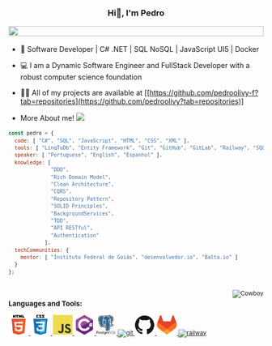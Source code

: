 <h3 align="center"> Hi👋, I'm Pedro </h3>

<img src="https://i.imgur.com/dBaSKWF.gif" height="20" width="100%">

- 🔭  Software Developer | C# .NET | SQL NoSQL | JavaScript UI5 | Docker

- :computer: I am a Dynamic Software Engineer and FullStack Developer with a robust computer science foundation
  
- 👨‍💻 All of my projects are available at [[https://github.com/pedroolivy-f?tab=repositories](https://github.com/pedroolivy?tab=repositories)]

- <p>More About me! <small><img src="https://i.pinimg.com/originals/e5/93/ab/e593ab0589d5f1b389e4dfbcce2bce20.gif" width= "50" heigth= "60"></small</p>


```JavaScript
const pedro = {
  code: [ "C#", "SQL", "JavaScript", "HTML", "CSS", "XML" ],
  tools: [ "LinqToDb", "Entity Framework", "Git", "GitHub", "GitLab", "Railway", "SQL Server", "PostgreSQL" ],
  speaker: [ "Portuguese", "English", "Espanhol" ],
  knowledge: [
              "DDD",
              "Rich Domain Model",
              "Clean Architecture",
              "CQRS",
              "Repository Pattern",
              "SOLID Principles",
              "BackgroundServices",
              "TDD",
              "API RESTful",
              "Authentication"
            ],
  techCommunities: {
    mentor: [ "Instituto Federal de Goiás", "desenvolvedor.io", "Balta.io" ]
  }
};
```

<br>

<img align="right" alt="Cowboy"  height="160" src="https://i.giphy.com/media/JTV1xv9aadY3YLwEfy/200w.webp">

<h3 align="left">Languages and Tools:</h3>

<p align="left">

<p align="left">
  <a href="https://www.w3.org/html/" target="_blank" rel="noreferrer">
    <img src="https://raw.githubusercontent.com/devicons/devicon/master/icons/html5/html5-original-wordmark.svg" alt="html5" width="40" height="40"/>
  </a>
  
  <a href="https://www.w3schools.com/css/" target="_blank" rel="noreferrer">
    <img src="https://raw.githubusercontent.com/devicons/devicon/master/icons/css3/css3-original-wordmark.svg" alt="css3" width="40" height="40"/>
  </a>
  
  <a href="https://developer.mozilla.org/en-US/docs/Web/JavaScript" target="_blank" rel="noreferrer">
    <img src="https://raw.githubusercontent.com/devicons/devicon/master/icons/javascript/javascript-original.svg" alt="javascript" width="40" height="40"/>
  </a>
  
  <a href="https://learn.microsoft.com/en-us/dotnet/csharp/" target="_blank" rel="noreferrer">
    <img src="https://raw.githubusercontent.com/devicons/devicon/master/icons/csharp/csharp-original.svg" alt="csharp" width="40" height="40"/>
  </a>
  
  <a href="https://www.postgresql.org/" target="_blank" rel="noreferrer">
    <img src="https://raw.githubusercontent.com/devicons/devicon/master/icons/postgresql/postgresql-original-wordmark.svg" alt="postgresql" width="40" height="40"/>
  </a>
  
  <a href="https://git-scm.com/" target="_blank" rel="noreferrer">
    <img src="https://www.vectorlogo.zone/logos/git-scm/git-scm-icon.svg" alt="git" width="40" height="40"/>
  </a>
  
  <a href="https://github.com/" target="_blank" rel="noreferrer">
    <img src="https://raw.githubusercontent.com/devicons/devicon/master/icons/github/github-original.svg" alt="github" width="40" height="40"/>
  </a>
  
  <a href="https://about.gitlab.com/" target="_blank" rel="noreferrer">
    <img src="https://raw.githubusercontent.com/devicons/devicon/master/icons/gitlab/gitlab-original.svg" alt="gitlab" width="40" height="40"/>
  </a>
  
  <a href="https://railway.app/" target="_blank" rel="noreferrer">
    <img src="https://avatars.githubusercontent.com/u/78782317?s=200&v=4" alt="railway" width="40" height="40"/>
  </a>
  
</p>
